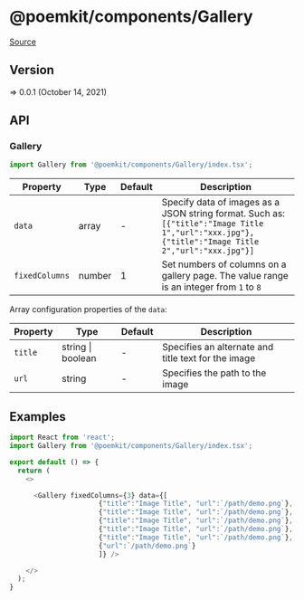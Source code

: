 # @poemkit/components/Gallery

[Source](https://github.com/xizon/poemkit/tree/main/src/client/components/Gallery)

## Version

=> 0.0.1 (October 14, 2021)

## API

### Gallery
```js
import Gallery from '@poemkit/components/Gallery/index.tsx';
```
| Property | Type | Default | Description |
| --- | --- | --- | --- |
| `data` | array | - | Specify data of images as a JSON string format. Such as: <br />`[{"title":"Image Title 1","url":"xxx.jpg"},{"title":"Image Title 2","url":"xxx.jpg"}]` |
| `fixedColumns` | number  | 1 | Set numbers of columns on a gallery page. The value range is an integer from `1` to `8` |



Array configuration properties of the `data`:

| Property | Type | Default | Description |
| --- | --- | --- | --- |
| `title` | string \| boolean | - | Specifies an alternate and title text for the image |
| `url` | string | - | Specifies the path to the image |



## Examples

```js
import React from 'react';
import Gallery from '@poemkit/components/Gallery/index.tsx';

export default () => {
  return (
    <>

      <Gallery fixedColumns={3} data={[
                      {"title":"Image Title", "url":`/path/demo.png`},
                      {"title":"Image Title", "url":`/path/demo.png`},
                      {"title":"Image Title", "url":`/path/demo.png`},
                      {"title":"Image Title", "url":`/path/demo.png`},
                      {"title":"Image Title", "url":`/path/demo.png`},
                      {"url":`/path/demo.png`}
                      ]} />

    </>
  );
}

```